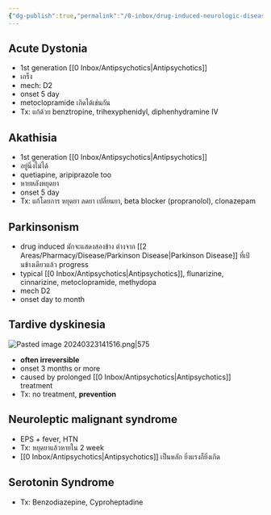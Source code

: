 ```yaml
---
{"dg-publish":true,"permalink":"/0-inbox/drug-induced-neurologic-diseases/","created":"2024-03-16T20:58:04.889+07:00","updated":"2025-10-06T19:49:51.882+07:00"}
---
```


## Acute Dystonia
- 1st generation [[0 Inbox/Antipsychotics\|Antipsychotics]]
- เกร็ง
- mech: D2
- onset 5 day
- metoclopramide เกิดได้เช่นกัน
- Tx: แก้ด้วย benztropine, trihexyphenidyl, diphenhydramine IV

## Akathisia
- 1st generation [[0 Inbox/Antipsychotics\|Antipsychotics]]
- อยู่นิ่งไม่ได้
- quetiapine, aripiprazole too
- หายหลังหยุดยา
- onset 5 day
- Tx: แก้โดยการ หยุดยา ลดยา เปลี่ยนยา, beta blocker (propranolol), clonazepam

## Parkinsonism
- drug induced มักจะแสดงสองข้าง ต่างจาก [[2 Areas/Pharmacy/Disease/Parkinson Disease\|Parkinson Disease]] ที่เป้นข้างเดียวแล้ว progress
- typical [[0 Inbox/Antipsychotics\|Antipsychotics]], flunarizine, cinnarizine, metoclopramide, methydopa
- mech D2
- onset day to month

## Tardive dyskinesia
![Pasted image 20240323141516.png|575](/img/user/3%20Resources/Attachment/Pasted%20image%2020240323141516.png)
- **often irreversible**
- onset 3 months or more
- caused by prolonged [[0 Inbox/Antipsychotics\|Antipsychotics]] treatment
- Tx: no treatment, **prevention**

## Neuroleptic malignant syndrome
- EPS + fever, HTN
- Tx: หยุดยาแล้วหายใน 2 week
- [[0 Inbox/Antipsychotics\|Antipsychotics]] เป็นหลัก ยิ่งแรงก็ยิ่งเกิด

## Serotonin Syndrome
- Tx: Benzodiazepine, Cyproheptadine